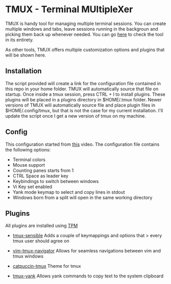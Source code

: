 # TMUX - Terminal MUltipleXer

TMUX is handy tool for managing multiple terminal sessions. You can create 
multiple windows and tabs, leave sessions running in the backgroun and picking
them back up whenever needed. You can go [here](https://github.com/tmux/tmux/wiki)
to check the tool in its entirety.

As other tools, TMUX offers multiple customization options and plugins that will 
be shown here. 

## Installation

The script provided will create a link for the configuration file contained in 
this repo in your home folder. TMUX will automatically source that file on startup.
Once inside a tmux session, press CTRL + I to install plugins. These plugins will be
placed in a plugins directory in $HOME/.tmux folder. Newer versions of TMUX will 
automatically source file and place plugin files in $HOME/.config/tmux, but that 
is not the case for my current installation. I'll update the script once I get 
a new version of tmux on my machine.

## Config 
This configuration started from [this](https://youtu.be/DzNmUNvnB04) video.
The configuration file contains the following options:
- Terminal colors 
- Mouse support 
- Counting panes starts from 1 
- CTRL Space as leader key
- Keybindings to switch between windows 
- Vi Key set enabled 
- Yank mode keymap to select and copy lines in stdout 
- Windows born from a split will open in the same working directory 

## Plugins 
All plugins are installed using [TPM](https://github.com/tmux-plugins/tpm)
- [tmux-sensible](https://github.com/tmux-plugins/tmux-sensible)
    Adds a couple of keymappings and options that > every tmux user should agree on 

- [vim-tmux-navigator](https://github.com/christoomey/vim-tmux-navigator)
    Allows for seamless navigations between vim and tmux windows 

- [catpuccin-tmux](https://github.com/catppuccin/tmux)
    Theme for tmux 

- [tmux-yank](https://github.com/tmux-plugins/tmux-yank)
    Allows yank commands to copy text to the system clipboard


